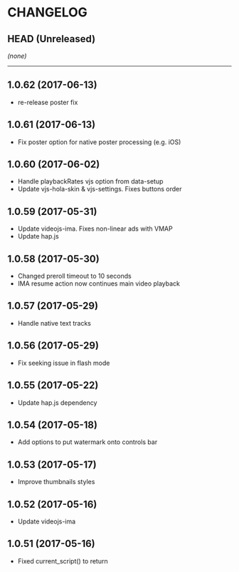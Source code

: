 CHANGELOG
=========

## HEAD (Unreleased)
_(none)_

--------------------

## 1.0.62 (2017-06-13)
* re-release poster fix

## 1.0.61 (2017-06-13)
* Fix poster option for native poster processing (e.g. iOS)

## 1.0.60 (2017-06-02)
* Handle playbackRates vjs option from data-setup
* Update vjs-hola-skin & vjs-settings. Fixes buttons order

## 1.0.59 (2017-05-31)
* Update videojs-ima. Fixes non-linear ads with VMAP
* Update hap.js

## 1.0.58 (2017-05-30)
* Changed preroll timeout to 10 seconds
* IMA resume action now continues main video playback

## 1.0.57 (2017-05-29)
* Handle native text tracks

## 1.0.56 (2017-05-29)
* Fix seeking issue in flash mode

## 1.0.55 (2017-05-22)
* Update hap.js dependency

## 1.0.54 (2017-05-18)
* Add options to put watermark onto controls bar

## 1.0.53 (2017-05-17)
* Improve thumbnails styles

## 1.0.52 (2017-05-16)
* Update videojs-ima

## 1.0.51 (2017-05-16)
* Fixed current_script() to return <script> which loaded hola_player, not <script> which invokes it

## 1.0.50 (2017-05-15)
* Added it.json into zdot_stub

## 1.0.49 (2017-05-15)
* Added workaround for google ima bug on old android

## 1.0.48 (2017-05-12)
* Update hap.js (on the fly manifest and playlist replacement)

## 1.0.47 (2017-05-11)
* Updated hap.js and videojs-contrib-media-sources dependencies

## 1.0.46 (2017-05-10)
* Update hap.js (preloading of level playlists)

## 1.0.45 (2017-05-09)
* Added detection for being loaded from player2.h-cdn.com

## 1.0.44 (2017-05-09)
* Updated hap.js
* hola_player.js and videojs.swf are now used from player2.h-cdn.com instead of jsdelivr

## 1.0.43 (2017-05-08)
* Updated hap.js

## 1.0.42 (2017-05-08)
* Updated hap.js
* Removed arrow functions from the require wrapper
* Made hola_vjs replaceable in hola_player.dash.js, too

## 1.0.41 (2017-05-04)
* Updated hap.js

## 1.0.39 (2017-05-04)
* Made the imported version of hola_vjs replaceable

## 1.0.37 (2017-05-03)
* Updated hap.js and videojs-settings dependencies. Fixed TypeError on old browsers

## 1.0.36 (2017-05-02)
* Updated hap.js dependency. Fixes hls source handler registration

## 1.0.35 (2017-05-02)
* Added videojs-watermark plugin

## 1.0.33 (2017-04-28)
* Load ima sdk script automatically
* Fixed ad controls on touch devices

## 1.0.32 (2017-04-27)
* Update videojs-settings dependency. Fixes manual quality selection after changing video source

## 1.0.31 (2017-04-26)
* Updated hap.js dependency. Fixed extra logging for hls and hls provider initialization if loaded as a part of loader.js

## 1.0.30 (2017-04-25)
* Updated hap.js dependency. Added extra logging for hls

## 1.0.29 (2017-04-24)
* Do not start loading hls video before play if preload=='none'

## 1.0.28 (2017-04-21)
* improved seeking UI on mobile devices

## 1.0.27 (2017-04-20)
* fix UI bug in fullscreen portrait mode

## 1.0.26 (2017-04-19)
* fixed popup menu link item padding
* fixed display of non-linear ads
* fixed error when localStorage access is denied

## 1.0.25 (2017-04-18)
* fixed ads initialization on iOS

## 1.0.24 (2017-04-15)
* update videojs-hola-skin dependency. Fixes CC button.
* depend on dashjs from npm
* update hap.js dependency
* fixed ads initialization on Android

## 1.0.23 (2017-04-12)
* fixed ads handling on Android

## 1.0.22 (2017-04-11)
* fixed handling multiple sources

## 1.0.21 (2017-04-10)
* update videojs-hola-skin dependency. Fixes UI bugs on Firefox and IE
* update videojs-settings dependency. Fixes popup menu bugs on touch devices

## 1.0.20 (2017-04-07)
* update videojs-thumbnails dependency. Add support for WebVTT thumbnails

## 1.0.19 (2017-04-03)
* update hap.js dependency. Improved HLS playlist fetching when
hola_adaptive is enabled

## 1.0.18 (2017-03-31)
* update videojs-thumbnails. Fixes thumbnails reinitialization

## 1.0.16 (2017-03-30)
* fixed duplicated quality level labels
* show current quality label

## 1.0.15 (2017-03-22)
* update videojs-thumbnails dependency. Add support for auto-generated thumbnails

## 1.0.14 (2017-03-19)
* added option to change swf urls for self hosting

## 1.0.12 (2017-03-13)
* update videojs-contrib-media-sources dependency. Fixes TypeError: AdtsStream is not a constructor

## 1.0.11 (2017-03-13)
* update videojs-settings dependency. fixes IE11 issue with CustomEvent

## 1.0.10 (2017-03-13)
* improve styles for live video, add show_time_for_live option
* add support for server-inserted ads by id3 metadata
